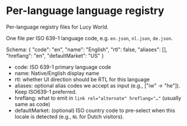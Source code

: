 # Per-language language registry

Per-language registry files for Lucy World.

One file per ISO 639-1 language code, e.g. `en.json`, `nl.json`, `de.json`.

Schema:
{
  "code": "en",
  "name": "English",
  "rtl": false,
  "aliases": [],
  "hreflang": "en",
  "defaultMarket": "US"
}

- code: ISO 639-1 primary language code
- name: Native/English display name
- rtl: whether UI direction should be RTL for this language
- aliases: optional alias codes we accept as input (e.g., ["iw" -> "he"]). Keep ISO639-1 preferred.
- hreflang: what to emit in `link rel="alternate" hreflang="…"` (usually same as code)
- defaultMarket: (optional) ISO country code to pre-select when this locale is detected (e.g., `NL` for Dutch visitors).

